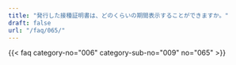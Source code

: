 ```yaml
---
title: "発行した接種証明書は、どのくらいの期間表示することができますか。"
draft: false
url: "/faq/065/"
---
```


{{< faq category-no="006" category-sub-no="009" no="065" >}}
